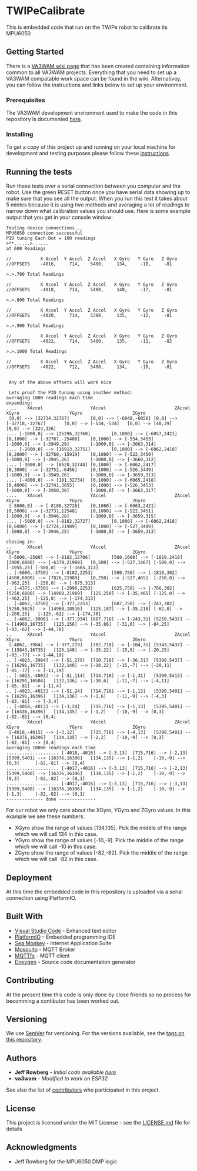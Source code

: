 # TWIPeCalibrate
This is embedded code that run on the TWIPe robot to calibrate its MPU6050

## Getting Started

There is a [VA3WAM wiki page](https://github.com/va3wam/va3wam.github.io/wiki) that has been created containing information common to all VA3WAM projects. Everything that you need to set up a VA3WAM compatable work space can be found in the wiki. Alternativey, you can follow the instructions and links below to set up your environment.  

### Prerequisites

The VA3WAM development environment used to make the code in this repository is documented [here](https://github.com/va3wam/va3wam.github.io/wiki/Tools).

### Installing

To get a copy of this project up and running on your local machine for development and testing purposes please follow these [instructions](https://github.com/va3wam/va3wam.github.io/wiki/Software-Version-Control).

## Running the tests

Run these tests over a serial connection between you computer and the robot. Use the green RESET button once you have serial data showing up to make sure that you see all the output. When you run this test it takes about 5 mintes because it is using two methods  and averaging a lot of readings to narrow down what calibration values you should use. Here is some example output that you get in your console window:

```Initializing I2C devices...
Testing device connections...
MPU6050 connection successful
PID tuning Each Dot = 100 readings
>**......>......
at 600 Readings

//           X Accel  Y Accel  Z Accel   X Gyro   Y Gyro   Z Gyro
//OFFSETS    -4016,     714,    5400,     134,     -10,     -81

>.>.700 Total Readings

//           X Accel  Y Accel  Z Accel   X Gyro   Y Gyro   Z Gyro
//OFFSETS    -4018,     714,    5400,     140,     -17,     -81

>.>.800 Total Readings

//           X Accel  Y Accel  Z Accel   X Gyro   Y Gyro   Z Gyro
//OFFSETS    -4020,     714,    5398,     135,     -12,     -81

>.>.900 Total Readings

//           X Accel  Y Accel  Z Accel   X Gyro   Y Gyro   Z Gyro
//OFFSETS    -4022,     714,    5400,     135,     -11,     -82

>.>.1000 Total Readings

//           X Accel  Y Accel  Z Accel   X Gyro   Y Gyro   Z Gyro
//OFFSETS    -4022,     712,    5400,     134,     -10,     -81


 Any of the above offsets will work nice 

 Lets proof the PID tuning using another method:
averaging 1000 readings each time
expanding:
....    XAccel                  YAccel                          ZAccel                  XGyro                   YGyro                   ZGyro
 [0,0] --> [32734,32767]        [0,0] --> [-6048,-6056] [0,0] --> [-32718,-32767]       [0,0] --> [-534,-534]   [0,0] --> [40,39]       [0,0] --> [324,326]
.... [-1000,0] --> [25296,32760]        [0,1000] --> [-6057,2421]       [0,1000] --> [-32767,-25408]    [0,1000] --> [-534,3453]        [-1000,0] --> [-3949,29]        [-1000,0] --> [-3663,314]
.... [-2000,0] --> [16913,32751]        [0,1000] --> [-6062,2418]       [0,2000] --> [-32760,-15919]    [0,1000] --> [-522,3450]        [-1000,0] --> [-3945,26]        [-1000,0] --> [-3660,312]
.... [-3000,0] --> [8520,32744] [0,1000] --> [-6062,2417]       [0,3000] --> [-32752,-6456]     [0,1000] --> [-526,3449]        [-1000,0] --> [-3949,26]        [-1000,0] --> [-3659,313]
.... [-4000,0] --> [181,32734]  [0,1000] --> [-6065,2418]       [0,4000] --> [-32741,3055]      [0,1000] --> [-526,3453]        [-1000,0] --> [-3950,30]        [-1000,0] --> [-3663,317]
....    XAccel                  YAccel                          ZAccel                  XGyro                   YGyro                   ZGyro
 [-5000,0] --> [-8186,32726]    [0,1000] --> [-6063,2421]       [0,5000] --> [-32731,12548]     [0,1000] --> [-522,3451]        [-1000,0] --> [-3946,28]        [-1000,0] --> [-3659,315]
.... [-5000,0] --> [-8182,32727]        [0,1000] --> [-6062,2418]       [0,6000] --> [-32724,21989]     [0,1000] --> [-527,3449]        [-1000,0] --> [-3946,25]        [-1000,0] --> [-3659,313]

closing in:
..      XAccel                  YAccel                          ZAccel                  XGyro                   YGyro                   ZGyro
 [-5000,-2500] --> [-8182,12706]        [500,1000] --> [-1819,2418]     [3000,6000] --> [-6379,21989]   [0,500] --> [-527,1467] [-500,0] --> [-1955,25] [-500,0] --> [-1665,313]
.. [-5000,-3750] --> [-8182,2253]       [500,750] --> [-1819,302]       [4500,6000] --> [7826,21989]    [0,250] --> [-527,465]  [-250,0] --> [-962,25]  [-250,0] --> [-675,313]
.. [-4375,-3750] --> [-2996,2253]       [625,750] --> [-766,302]        [5250,6000] --> [14960,21989]   [125,250] --> [-35,465] [-125,0] --> [-462,25]  [-125,0] --> [-174,313]
.. [-4062,-3750] --> [-377,2253]        [687,750] --> [-243,302]        [5250,5625] --> [14960,18516]   [125,187] --> [-35,210] [-62,0] --> [-208,25]   [-125,-62] --> [-174,78]
.. [-4062,-3906] --> [-377,934] [687,718] --> [-243,31] [5250,5437] --> [14960,16735]   [125,156] --> [-35,86]  [-31,0] --> [-84,25]    [-93,-62] --> [-44,78]
..      XAccel                  YAccel                          ZAccel                  XGyro                   YGyro                   ZGyro
 [-4062,-3984] --> [-377,279]   [702,718] --> [-104,31] [5343,5437] --> [15843,16735]   [125,140] --> [-35,22]  [-15,0] --> [-20,25]    [-93,-77] --> [-44,19]
.. [-4023,-3984] --> [-51,279]  [710,718] --> [-36,31]  [5390,5437] --> [16291,16735]   [132,140] --> [-10,22]  [-15,-7] --> [-20,11]   [-85,-77] --> [-11,19]
.. [-4023,-4003] --> [-51,114]  [714,718] --> [-1,31]   [5390,5413] --> [16291,16504]   [132,136] --> [-10,6]   [-11,-7] --> [-4,11]    [-85,-81] --> [-11,4]
.. [-4023,-4013] --> [-51,24]   [714,716] --> [-1,13]   [5390,5401] --> [16291,16396]   [134,136] --> [-1,6]    [-11,-9] --> [-4,3]     [-83,-81] --> [-3,4]
.. [-4018,-4013] --> [-3,24]    [715,716] --> [-1,13]   [5395,5401] --> [16336,16396]   [134,135] --> [-1,2]    [-10,-9] --> [0,3]      [-82,-81] --> [0,4]
..      XAccel                  YAccel                          ZAccel                  XGyro                   YGyro                   ZGyro
 [-4018,-4015] --> [-3,12]      [715,716] --> [-4,13]   [5398,5401] --> [16376,16396]   [134,135] --> [-2,2]    [-10,-9] --> [0,3]      [-82,-81] --> [0,4]
averaging 10000 readings each time
.................... [-4018,-4016] --> [-3,13]  [715,716] --> [-2,13]   [5399,5401] --> [16376,16396]   [134,135] --> [-1,2]    [-10,-9] --> [0,3]      [-82,-81] --> [0,4]
.................... [-4017,-4016] --> [-3,13]  [715,716] --> [-2,13]   [5399,5400] --> [16376,16396]   [134,135] --> [-1,2]    [-10,-9] --> [0,3]      [-82,-82] --> [0,1]
.................... [-4017,-4016] --> [-3,13]  [715,716] --> [-3,13]   [5399,5400] --> [16376,16396]   [134,135] --> [-1,2]    [-10,-9] --> [-1,3]     [-82,-82] --> [0,1]
-------------- done --------------
```
For our robot we only care about the XGyro, YGyro and ZGyro values. In this example we see these numbers:

<ul>
<li>XGyro show the range of values [134,135]. Pick the middle of the range which we will call 134 in this case.</li> 
<li>YGyro show the range of values [-10,-9]. Pick the middle of the range which we will call -10 in this case.</li> 
<li>ZGyro show the range of values [-82,-82]. Pick the middle of the range which we will call -82 in this case.</li> 
</ul>

## Deployment

At this time the embedded code in this repository is uploaded via a serial connection using PlatformIO. 

## Built With

* [Visual Studio Code](https://code.visualstudio.com/) - Enhanced text editor
* [PlatformIO](https://platformio.org/) - Embedded programming IDE
* [Sea Monkey](https://www.seamonkey-project.org/) - Internet Application Suite
* [Mosquito](https://mosquitto.org/) - MQTT Broker
* [MQTTfx](http://mqttfx.org/) - MQTT client
* [Doxygen](http://www.doxygen.nl/) - Source code documentation generator

## Contributing

At the present time this code is only done by close friends so no process for becomming a contibutor has been worked out.

## Versioning

We use [SemVer](http://semver.org/) for versioning. For the versions available, see the [tags on this repository](https://github.com/va3wam/TWIPe/tags).

## Authors

* **Jeff Rowberg** - *Initial code available [here](https://github.com/jrowberg/i2cdevlib/tree/master/Arduino/MPU6050)*
* **va3wam** - *Modified to work on ESP32* 

See also the list of [contributors](https://github.com/va3wam/TWIPe/contributors) who participated in this project.

## License

This project is licensed under the MIT License - see the [LICENSE.md](LICENSE.md) file for details

## Acknowledgments

* Jeff Rowberg for the MPU6050 DMP logic
